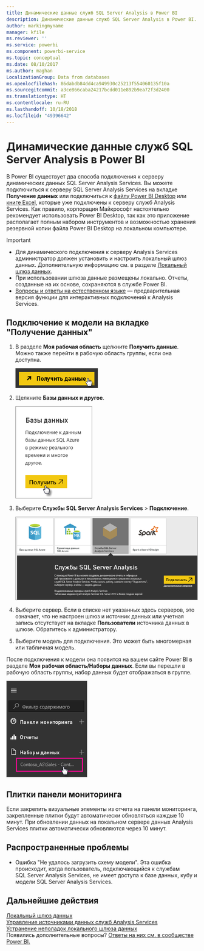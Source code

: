 ```yaml
---
title: Динамические данные служб SQL Server Analysis в Power BI
description: Динамические данные служб SQL Server Analysis в Power BI. Реализуются через источник данных, настроенный для корпоративного шлюза.
author: markingmyname
manager: kfile
ms.reviewer: ''
ms.service: powerbi
ms.component: powerbi-service
ms.topic: conceptual
ms.date: 08/10/2017
ms.author: maghan
LocalizationGroup: Data from databases
ms.openlocfilehash: 86dabdb84dd4ca949930c25213f554060135f10a
ms.sourcegitcommit: a3ce866caba24217bcdd011e892b9ea72f3d2400
ms.translationtype: HT
ms.contentlocale: ru-RU
ms.lasthandoff: 10/18/2018
ms.locfileid: "49396642"
---
```

# <a name="sql-server-analysis-services-live-data-in-power-bi"></a>Динамические данные служб SQL Server Analysis в Power BI
В Power BI существует два способа подключения к серверу динамических данных SQL Server Analysis Services. Вы можете подключиться к серверу SQL Server Analysis Services на вкладке **Получение данных** или подключиться к [файлу Power BI Desktop](service-desktop-files.md) или [книге Excel](service-excel-workbook-files.md), которые уже подключены к серверу служб Analysis Services. Как правило, корпорация Майкрософт настоятельно рекомендует использовать Power BI Desktop, так как это приложение располагает полным набором инструментов и возможностью хранения резервной копии файла Power BI Desktop на локальном компьютере.

 >[!IMPORTANT]
 >* Для динамического подключения к серверу Analysis Services администратор должен установить и настроить локальный шлюз данных. Дополнительную информацию см. в разделе [Локальный шлюз данных](service-gateway-onprem.md).
 >* При использовании шлюза данные размещены локально.  Отчеты, созданные на их основе, сохраняются в службе Power BI. 
 >* [Вопросы и ответы на естественном языке](service-q-and-a-direct-query.md) — предварительная версия функции для интерактивных подключений к Analysis Services.

## <a name="to-connect-to-a-model-from-get-data"></a>Подключение к модели на вкладке "Получение данных"
1. В разделе **Моя рабочая область** щелкните **Получить данные**. Можно также перейти в рабочую область группы, если она доступна.
   
   ![](media/sql-server-analysis-services-tabular-data/connecttoas_getdatabutton.png)
2. Щелкните **Базы данных и другое**.
   
   ![](media/sql-server-analysis-services-tabular-data/connecttoas_getdata_1.png)
3. Выберите **Службы SQL Server Analysis Services** > **Подключение**. 
   
   ![](media/sql-server-analysis-services-tabular-data/connecttoas_getdata_2.png)
4. Выберите сервер. Если в списке нет указанных здесь серверов, это означает, что не настроен шлюз и источник данных или учетная запись отсутствует на вкладке **Пользователи** источника данных в шлюзе. Обратитесь к администратору.
5. Выберите модель для подключения. Это может быть многомерная или табличная модель.

После подключения к модели она появится на вашем сайте Power BI в разделе **Моя рабочая область/Наборы данных**. Если вы перешли в рабочую область группы, набор данных будет отображаться в группе.

![](media/sql-server-analysis-services-tabular-data/connecttoas_dataset_5.png)

## <a name="dashboard-tiles"></a>Плитки панели мониторинга
Если закрепить визуальные элементы из отчета на панели мониторинга, закрепленные плитки будут автоматически обновляться каждые 10 минут. При обновлении данных на локальном сервере данных Analysis Services плитки автоматически обновляются через 10 минут.

## <a name="common-issues"></a>Распространенные проблемы

* Ошибка "Не удалось загрузить схему модели". Эта ошибка происходит, когда пользователь, подключающийся к службам SQL Server Analysis Services, не имеет доступа к базе данных, кубу и модели SQL Server Analysis Services.

## <a name="next-steps"></a>Дальнейшие действия
[Локальный шлюз данных](service-gateway-onprem.md)  
[Управление источниками данных служб Analysis Services](service-gateway-enterprise-manage-ssas.md)  
[Устранение неполадок локального шлюза данных](service-gateway-onprem-tshoot.md)  
Появились дополнительные вопросы? [Ответы на них см. в сообществе Power BI.](http://community.powerbi.com/)